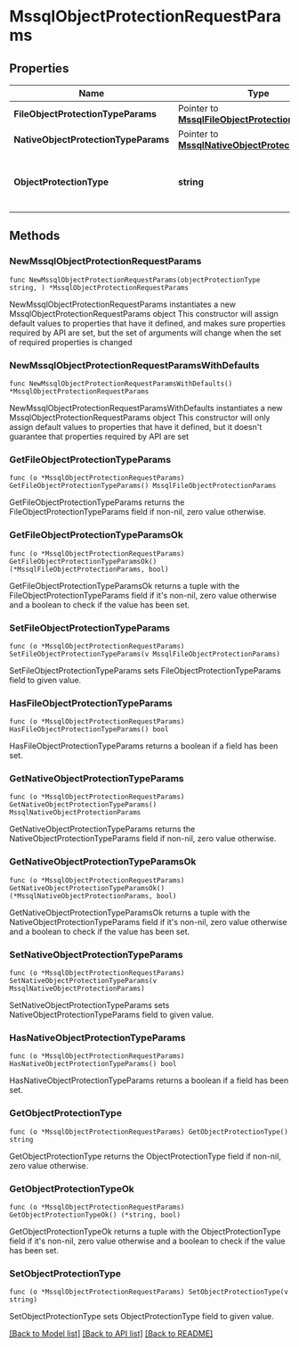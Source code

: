 # MssqlObjectProtectionRequestParams

## Properties

Name | Type | Description | Notes
------------ | ------------- | ------------- | -------------
**FileObjectProtectionTypeParams** | Pointer to [**MssqlFileObjectProtectionParams**](MssqlFileObjectProtectionParams.md) |  | [optional] 
**NativeObjectProtectionTypeParams** | Pointer to [**MssqlNativeObjectProtectionParams**](MssqlNativeObjectProtectionParams.md) |  | [optional] 
**ObjectProtectionType** | **string** | Specifies the MSSQL Object Protection type. | 

## Methods

### NewMssqlObjectProtectionRequestParams

`func NewMssqlObjectProtectionRequestParams(objectProtectionType string, ) *MssqlObjectProtectionRequestParams`

NewMssqlObjectProtectionRequestParams instantiates a new MssqlObjectProtectionRequestParams object
This constructor will assign default values to properties that have it defined,
and makes sure properties required by API are set, but the set of arguments
will change when the set of required properties is changed

### NewMssqlObjectProtectionRequestParamsWithDefaults

`func NewMssqlObjectProtectionRequestParamsWithDefaults() *MssqlObjectProtectionRequestParams`

NewMssqlObjectProtectionRequestParamsWithDefaults instantiates a new MssqlObjectProtectionRequestParams object
This constructor will only assign default values to properties that have it defined,
but it doesn't guarantee that properties required by API are set

### GetFileObjectProtectionTypeParams

`func (o *MssqlObjectProtectionRequestParams) GetFileObjectProtectionTypeParams() MssqlFileObjectProtectionParams`

GetFileObjectProtectionTypeParams returns the FileObjectProtectionTypeParams field if non-nil, zero value otherwise.

### GetFileObjectProtectionTypeParamsOk

`func (o *MssqlObjectProtectionRequestParams) GetFileObjectProtectionTypeParamsOk() (*MssqlFileObjectProtectionParams, bool)`

GetFileObjectProtectionTypeParamsOk returns a tuple with the FileObjectProtectionTypeParams field if it's non-nil, zero value otherwise
and a boolean to check if the value has been set.

### SetFileObjectProtectionTypeParams

`func (o *MssqlObjectProtectionRequestParams) SetFileObjectProtectionTypeParams(v MssqlFileObjectProtectionParams)`

SetFileObjectProtectionTypeParams sets FileObjectProtectionTypeParams field to given value.

### HasFileObjectProtectionTypeParams

`func (o *MssqlObjectProtectionRequestParams) HasFileObjectProtectionTypeParams() bool`

HasFileObjectProtectionTypeParams returns a boolean if a field has been set.

### GetNativeObjectProtectionTypeParams

`func (o *MssqlObjectProtectionRequestParams) GetNativeObjectProtectionTypeParams() MssqlNativeObjectProtectionParams`

GetNativeObjectProtectionTypeParams returns the NativeObjectProtectionTypeParams field if non-nil, zero value otherwise.

### GetNativeObjectProtectionTypeParamsOk

`func (o *MssqlObjectProtectionRequestParams) GetNativeObjectProtectionTypeParamsOk() (*MssqlNativeObjectProtectionParams, bool)`

GetNativeObjectProtectionTypeParamsOk returns a tuple with the NativeObjectProtectionTypeParams field if it's non-nil, zero value otherwise
and a boolean to check if the value has been set.

### SetNativeObjectProtectionTypeParams

`func (o *MssqlObjectProtectionRequestParams) SetNativeObjectProtectionTypeParams(v MssqlNativeObjectProtectionParams)`

SetNativeObjectProtectionTypeParams sets NativeObjectProtectionTypeParams field to given value.

### HasNativeObjectProtectionTypeParams

`func (o *MssqlObjectProtectionRequestParams) HasNativeObjectProtectionTypeParams() bool`

HasNativeObjectProtectionTypeParams returns a boolean if a field has been set.

### GetObjectProtectionType

`func (o *MssqlObjectProtectionRequestParams) GetObjectProtectionType() string`

GetObjectProtectionType returns the ObjectProtectionType field if non-nil, zero value otherwise.

### GetObjectProtectionTypeOk

`func (o *MssqlObjectProtectionRequestParams) GetObjectProtectionTypeOk() (*string, bool)`

GetObjectProtectionTypeOk returns a tuple with the ObjectProtectionType field if it's non-nil, zero value otherwise
and a boolean to check if the value has been set.

### SetObjectProtectionType

`func (o *MssqlObjectProtectionRequestParams) SetObjectProtectionType(v string)`

SetObjectProtectionType sets ObjectProtectionType field to given value.



[[Back to Model list]](../README.md#documentation-for-models) [[Back to API list]](../README.md#documentation-for-api-endpoints) [[Back to README]](../README.md)


